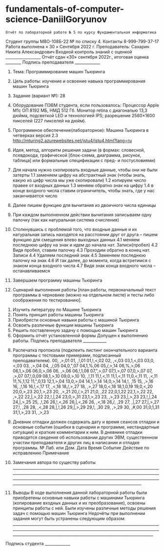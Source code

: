 # fundamentals-of-computer-science-DaniilGoryunov
	Отчёт по лабораторной работе № 5 по курсу Фундаментальная информатика 
Студент группы М8О-108Б-22                                  № по списку 4.
Контакты 8-999-799-37-17
Работа выполнена  « 30 » Сентября  2022 г.
Преподаватель: Сахарин Никита Александрович 
Входной контроль знаний с оценкой __________________
Отчёт сдан «30» сентября 2022г., итоговая оценка ________
Подпись преподавателя _____________
1. Тема: Программирование машин Тьюринга 
2. Цель работы: изучение и освоение навыка программирования машин Тьюринга
3. Задание (вариант №): 28
4. Оборудование ПЭВМ студента, если пользовалось:
Процессор Apple M1с ОП 8192 МБ, НМД 512 Гб. Монитор retina с диагональю 13,3 дюйма, подсветкой LED и технологией IPS; разрешение 2560×1600 пикселей (227 пикселей на дюйм).
5. Программное обеспечение(лабораторное):
Машина Тьюринга в четверках версия 2.3 http://mturing2.azurewebsites.net/jstu4/jstu4.html?lang=ru
6. Идея, метод, алгоритм решения задачи (в формах: словесной, псевдокода, графической [блок-схема, диаграмма, рисунок, таблица] или формальные спецификации с пред- и постусловиями)
1.	Для начала нужно скопировать входные данные, чтобы они не были затерты 
1.1	заменяем цифру на абстрактный знак (чтобы знать, какую из цифр числа мы уже скопировали)
1.2	копируем число правее от входных данных
1.3	меняем обратно знак на цифру
1.4	в конце входного числа ставим ограничитель, чтобы знать, где у нас заканчивается число
2.	Далее пишем функцию для вычитания из двоичного числа единицы
3.	При каждом выполненном действии вычитания записываем одну палочку (так как натуральная система счисления)
4.	Столкнувшись с проблемой того, что входные данные и их натуральная запись находятся на расстоянии друг от друга – пишем функцию для смещения влево выходных данных
4.1	меняем последнюю цифру на знак и идем до начала нат. Записи(пробел)
4.2	Видя пробел, ставим палочку
4.3	Проходим обратно в конец нат. Записи
4.4	Удаляем последний знак
4.5	Заменяем последнюю палочку на знак 
4.6	И так далее, до момента, когда встретимся с знаком конца входного числа
4.7	Видя знак конца входного числа – останавливаемся 
5.	Завершаем программу машины Тьюринга

7. Сценарий выполнения работы [план работы, первоначальный текст программы в черновике (можно на отдельном листе) и тесты либо соображения по тестированию].
1) Изучить литературу по Машине Тьюринга
2) Понять принцип работы машины Тьюринга
3) Приобрести основные навыки работы с машиной Тьюринга
4) Освоить различные функции машины Тьюринга
5) Решить поставленную задачу с помощью машин Тьюринга
7) Оформить отчёт установленной формы
Допущен к выполнению работы. Подпись преподавателя ____________
8. Распечатка протокола (подклеить листинг окончательного варианта программы с тестовыми примерами, подписанный преподавателем).
00, ,>,01
01, ,!,01
01,!,<,02
02, ,<,03
03,1,<,03
03,0,<,03
03, ,>,04
04, ,/,05
04,0,",07
04,1,%,06
05,/,>,14
06,%,>,06
06,1,>,06
06,0,>,06
06, ,>,06
06,!,1,08
07,",>,07
07,1,>,07
07,0,>,07
07, ,>,07
07,!,0,09
08,1,>,10
09,0,>,10
10, ,!,11
11,!,<,11
11,1,<,11
11,0,<,11
11, ,<,11
11,%,1,12
11,",0,13
12,1,>,04
13,0,>,04
14,1,>,14
14,0,>,14
14,!, ,15
15, ,>,16
16, ,!,16
16,!,<,17
17, ,<,18
18,/,>,27
18, ,>,27
18,0,<,18
18,1,0,19
19,0,<,20
20,0,>,23
20,1,>,23
20, ,>,21
20,/,>,21
21,0, ,22
22,0,1,22
22,1,>,22
22, ,>,22
22,|,>,22
22,!,|,24
23,0,>,31
23,1,>,23
23, ,>,23
23,|,>,23
23,!,|,24
24,|,>,25
25, ,!,26
26,!,<,26
26,|,<,26
26, ,<,18
26,/, ,29
27, ,|,27
27,|,>,27
27,!, ,28
28, ,<,28
28,|,!,26
29,|,>,29
29,!, ,30
29, ,>,29
30, ,#,00
31,0,1,31
31,1,>,23
31, ,>,23

9. Дневник отладки должен содержать дату и время сеансов отладки и основные события (ошибки в сценарии и программе, нестандартные ситуации) и краткие комментарии к ним. В дневнике отладки приводятся сведения об использовании других ЭВМ, существенном участии преподавателя и других лиц в написании и отладке программы.
№	Лаб. или Дом.	Дата	Время	Событие	Действие по исправлению	Примечание
						

10. Замечания автора по существу работы ___________________________________________________________________________________________________________________________________________________________________________________________________________________________________________________________________________________________________
11. Выводы
В ходе выполнения данной лабораторной работы были приобретены основные навыки работы с машинами Тьюринга (копирование входных данных и их преобразование), освоены принципы работы с ней. Были изучены различные методы решения задач с помощью машин Тьюринга
Недочёты при выполнении задания могут быть устранены следующим образом: ______________________________________________________________________________________________________________________________________________________________________________________________________________________________

Подпись студента _____________
